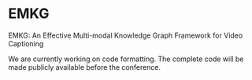 # EMKG
EMKG: An Effective Multi-modal Knowledge Graph Framework for Video Captioning

We are currently working on code formatting. The complete code will be made publicly available before the conference.
